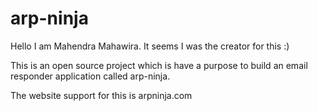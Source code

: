 # arp-ninja

Hello I am Mahendra Mahawira.
It seems I was the creator for this :)

This is an open source project
which is have a purpose to build an email responder application
called arp-ninja.

The website support for this is arpninja.com
